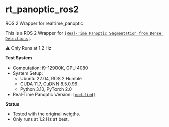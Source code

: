 # rt_panoptic_ros2
ROS 2 Wrapper for realtime_panoptic

This is a ROS 2 Wrapper for [`[Real-Time Panoptic Segmentation from Dense Detections]`](https://github.com/TRI-ML/realtime_panoptic).

:warning: Only Runs at 1.2 Hz

**Test System**
- Computation: i9-12900K, GPU 4080
- System Setup: 
    - Ubuntu 22.04, ROS 2 Humble
    - CUDA 11.7, CuDNN 8.5.0.96
    - Python 3.10, PyTorch 2.0
- Real-Time Panoptic Version: [`[modified]`](https://github.com/pradhanshrijal/realtime_panoptic)

**Status**
- Tested with the original weigths.
- Only runs at 1.2 Hz at best.